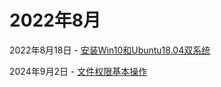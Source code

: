 # 2022年8月
2022年8月18日 - [安装Win10和Ubuntu18.04双系统](/blog/Linux/20220818.md)

2024年9月2日 - [文件权限基本操作](/blog/Linux/文件权限.md)